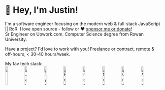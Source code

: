 # :wave: Hey, I'm Justin!

I'm a software engineer focusing on the modern web & full-stack JavaScript || RoR. I love open source - follow or :heart: [sponsor me or donate](https://github.com/jgoodsoft)!\
Sr Engineer on Upwork.com. Computer Science degree from Rowan University.

Have a project? I'd love to work with you! Freelance or contract, remote & off-hours, < 30-40 hours/week.

My fav tech stack:\
<img width="12.5%" src="https://cdn.jsdelivr.net/gh/devicons/devicon/icons/ruby/ruby-plain-wordmark.svg" /><img width="12.5%" src="https://cdn.jsdelivr.net/gh/devicons/devicon/icons/react/react-original.svg" alt="JavaScript" title="JavaScript" /><img width="12.5%" src="./images/typescript.svg" alt="TypeScript" title="TypeScript" /><img width="12.5%" src="./images/react.svg" alt="React" title="React" /><img width="12.5%" src="./images/react-query.svg" alt="react-query" title="react-query" /><img width="12.5%" src="./images/node.svg" alt="Node" title="Node" /><img width="12.5%" src="./images/graphql.svg" alt="GraphQL" title="GraphQL" /><img width="12.5%" src="./images/mongodb.svg" alt="MongoDB" title="MongoDB" />
